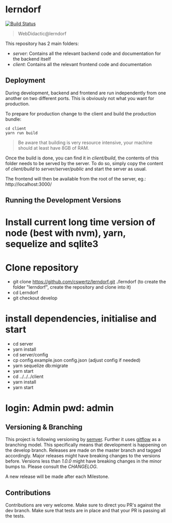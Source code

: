 # lerndorf
[![Build Status](https://travis-ci.org/cswertz/lerndorf.svg?branch=master)](https://travis-ci.org/cswertz/lerndorf)

> WebDidactic@lerndorf

This repository has 2 main folders:

* *server*: Contains all the relevant backend code and documentation for the backend itself
*  *client*: Contains all the relevant frontend code and documentation

## Deployment
During development, backend and frontend are run independently from one another on two different ports. This is obviously not what you want for production.

To prepare for production change to the client and build the production bundle:
```
cd client
yarn run build
```
> Be aware that building is very resource intensive, your machine should at least have 8GB of RAM.

Once the build is done, you can find it in *client/build*, the contents of this folder needs to be served by the server. To do so, simply copy the content of *client/build* to *server/server/public* and start the server as usual.

The frontend will then be available from the root of the server, eg.: http://localhost:3000/

## Running the Development Versions
# Install current long time version of node (best with nvm), yarn, sequelize and sqlite3
# Clone repository
 * git clone https://github.com/cswertz/lerndorf.git ./lerndorf (to create the folder "lerndorf", create the repository and clone into it)
 * cd Lerndorf
 * git checkout develop
 # install dependencies, initialise and start
 * cd server
 * yarn install
 * cd server/config
 * cp config.example.json config.json (adjust config if needed)
 * yarn sequelize db:migrate
 * yarn start
 * cd ../../../client
 * yarn install
 * yarn start
# login: Admin pwd: **admin**

## Versioning & Branching
This project is following versioning by [semver](https://semver.org/). Further it uses [gitflow](https://datasift.github.io/gitflow/IntroducingGitFlow.html) as a branching model. This specifically means that development is happening on the develop branch. Releases are made on the master branch and tagged accordingly. Major releases might have breaking changes to the versions before. Versions less than *1.0.0* might have breaking changes in the minor bumps to. Please consult the *CHANGELOG*.

A new release will be made after each Milestone.

## Contributions
Contributions are very welcome. Make sure to direct you PR's against the dev branch. Make sure that tests are in place and that your PR is passing all the tests.
